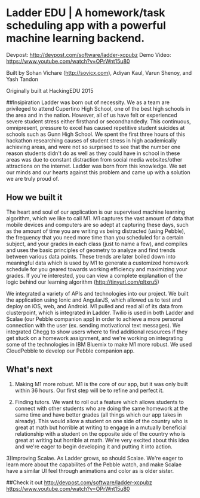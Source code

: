 Ladder EDU | A homework/task scheduling app with a powerful machine learning backend.
=====================

Devpost: http://devpost.com/software/ladder-xcpubz
Demo Video: https://www.youtube.com/watch?v=OPrWnt15u80

Built by Sohan Vichare (http://sovicx.com), Adiyan Kaul, Varun Shenoy, and Yash Tandon

Originally built at HackingEDU 2015

##Insipiration
 Ladder was born out of necessity. We as a team are privileged to attend Cupertino High School, one of the best high schools in the area and in the nation. However, all of us have felt or experienced severe student stress either firsthand or secondhandedly.
 This continuous, omnipresent, pressure to excel has caused repetitive student suicides at schools such as Gunn High School. We spent the first three hours of this hackathon researching causes of student stress in high academically achieving areas, and were not so surprised to see that the number one reason students didn't do as well as they could have in school in these areas was due to constant distraction from social media websites/other attractions on the internet. Ladder was born from this knowledge.
 We set our minds and our hearts against this problem and came up with a solution we are truly proud of. 

## How we built it
The heart and soul of our application is our supervised machine learning algorithm, which we like to call M1.  M1 captures the vast amount of data that mobile devices and computers are so adept at capturing these days, such as the amount of time you are writing vs being distracted (using Pebble), the frequency that you need more time than you scheduled for a certain subject, and your grades in each class (just to name a few), and compiles and uses the basic principles of geometry to analyze and find trends between various data points. These trends are later boiled down into meaningful data which is used by M1 to generate a customized homework schedule for you geared towards working efficiency and maximizing your grades. If you're interested, you can view a complete explanation of the logic behind our learning algorithm (http://tinyurl.com/pltxru5)

We integrated a variety of APIs  and technologies into our project. We built the application using Ionic and AngularJS, which allowed us to test and deploy on iOS, web, and Android. M1 pulled and read all of its data from clusterpoint, which is integrated in Ladder. Twilio is used in both Ladder and Scalae (our Pebble companion app) in order to achieve a more personal connection with the user (ex. sending motivational text messages). We integrated Chegg to show users where to find additional resources if they get stuck on a homework assignment, and we're working on integrating some of the technologies in IBM Bluemix to make M1 more robust. We used CloudPebble to develop our Pebble companion app. 

## What's next
1) Making M1 more robust. M1 is the core of our app, but it was only built within 36 hours. Our first step will be to  refine and perfect it. 

 2) Finding tutors. We want to roll out a feature which allows students to connect with other students who are doing the same homework at the same time and have better grades (all things which our app takes in already). This would allow a student on one side of the country who is great at math but horrible at writing to engage in a mutually beneficial relationship with a student on the opposite side of the country who is great at writing but horrible at math. We're very excited about this idea and we're eager to begin developing it and putting it into action.

 3)Improving Scalae. As Ladder grows, so should Scalae. We're eager to learn more about the capabilites of the Pebble watch, and make Scalae have a similar UI feel through animations and color as is older sister. 
 
 
##Check it out
http://devpost.com/software/ladder-xcpubz
https://www.youtube.com/watch?v=OPrWnt15u80
